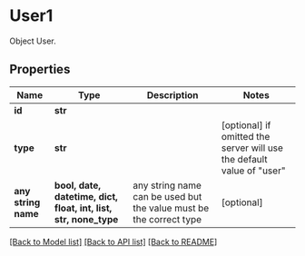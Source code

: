 # User1

Object User.

## Properties
Name | Type | Description | Notes
------------ | ------------- | ------------- | -------------
**id** | **str** |  | 
**type** | **str** |  | [optional]  if omitted the server will use the default value of "user"
**any string name** | **bool, date, datetime, dict, float, int, list, str, none_type** | any string name can be used but the value must be the correct type | [optional]

[[Back to Model list]](../README.md#documentation-for-models) [[Back to API list]](../README.md#documentation-for-api-endpoints) [[Back to README]](../README.md)


